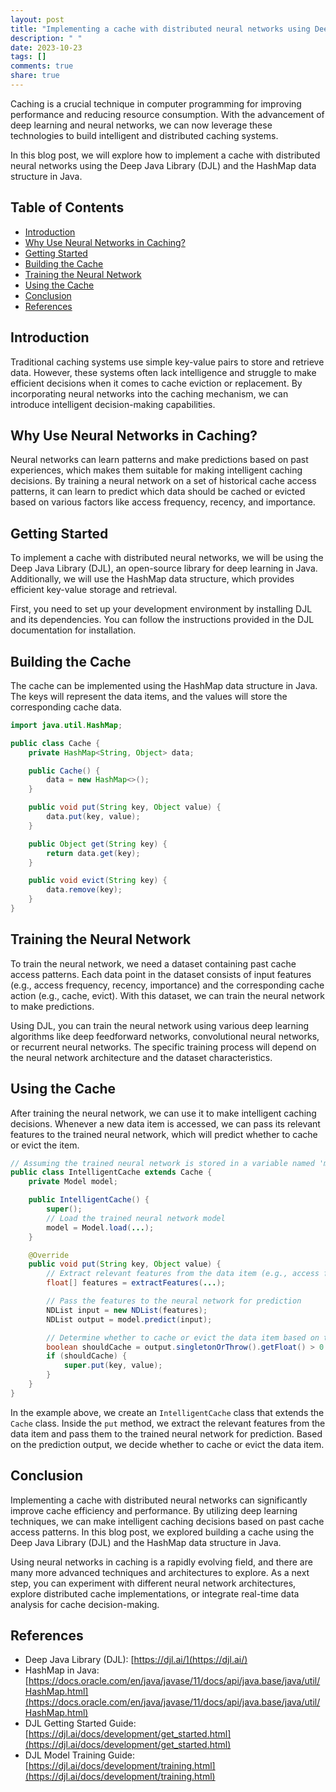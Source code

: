 ```yaml
---
layout: post
title: "Implementing a cache with distributed neural networks using Deep Java Library and HashMap in Java"
description: " "
date: 2023-10-23
tags: []
comments: true
share: true
---
```


Caching is a crucial technique in computer programming for improving performance and reducing resource consumption. With the advancement of deep learning and neural networks, we can now leverage these technologies to build intelligent and distributed caching systems.

In this blog post, we will explore how to implement a cache with distributed neural networks using the Deep Java Library (DJL) and the HashMap data structure in Java.

## Table of Contents
- [Introduction](#introduction)
- [Why Use Neural Networks in Caching?](#why-use-neural-networks-in-caching)
- [Getting Started](#getting-started)
- [Building the Cache](#building-the-cache)
- [Training the Neural Network](#training-the-neural-network)
- [Using the Cache](#using-the-cache)
- [Conclusion](#conclusion)
- [References](#references)

## Introduction
Traditional caching systems use simple key-value pairs to store and retrieve data. However, these systems often lack intelligence and struggle to make efficient decisions when it comes to cache eviction or replacement. By incorporating neural networks into the caching mechanism, we can introduce intelligent decision-making capabilities.

## Why Use Neural Networks in Caching?
Neural networks can learn patterns and make predictions based on past experiences, which makes them suitable for making intelligent caching decisions. By training a neural network on a set of historical cache access patterns, it can learn to predict which data should be cached or evicted based on various factors like access frequency, recency, and importance.

## Getting Started
To implement a cache with distributed neural networks, we will be using the Deep Java Library (DJL), an open-source library for deep learning in Java. Additionally, we will use the HashMap data structure, which provides efficient key-value storage and retrieval.

First, you need to set up your development environment by installing DJL and its dependencies. You can follow the instructions provided in the DJL documentation for installation.

## Building the Cache
The cache can be implemented using the HashMap data structure in Java. The keys will represent the data items, and the values will store the corresponding cache data.

```java
import java.util.HashMap;

public class Cache {
    private HashMap<String, Object> data;

    public Cache() {
        data = new HashMap<>();
    }

    public void put(String key, Object value) {
        data.put(key, value);
    }

    public Object get(String key) {
        return data.get(key);
    }

    public void evict(String key) {
        data.remove(key);
    }
}
```

## Training the Neural Network
To train the neural network, we need a dataset containing past cache access patterns. Each data point in the dataset consists of input features (e.g., access frequency, recency, importance) and the corresponding cache action (e.g., cache, evict). With this dataset, we can train the neural network to make predictions.

Using DJL, you can train the neural network using various deep learning algorithms like deep feedforward networks, convolutional neural networks, or recurrent neural networks. The specific training process will depend on the neural network architecture and the dataset characteristics.

## Using the Cache
After training the neural network, we can use it to make intelligent caching decisions. Whenever a new data item is accessed, we can pass its relevant features to the trained neural network, which will predict whether to cache or evict the item.

```java
// Assuming the trained neural network is stored in a variable named 'model'
public class IntelligentCache extends Cache {
    private Model model;

    public IntelligentCache() {
        super();
        // Load the trained neural network model
        model = Model.load(...);
    }

    @Override
    public void put(String key, Object value) {
        // Extract relevant features from the data item (e.g., access frequency, recency, importance)
        float[] features = extractFeatures(...);

        // Pass the features to the neural network for prediction
        NDList input = new NDList(features);
        NDList output = model.predict(input);

        // Determine whether to cache or evict the data item based on the neural network prediction
        boolean shouldCache = output.singletonOrThrow().getFloat() > 0.5;
        if (shouldCache) {
            super.put(key, value);
        }
    }
}
```

In the example above, we create an `IntelligentCache` class that extends the `Cache` class. Inside the `put` method, we extract the relevant features from the data item and pass them to the trained neural network for prediction. Based on the prediction output, we decide whether to cache or evict the data item.

## Conclusion
Implementing a cache with distributed neural networks can significantly improve cache efficiency and performance. By utilizing deep learning techniques, we can make intelligent caching decisions based on past cache access patterns. In this blog post, we explored building a cache using the Deep Java Library (DJL) and the HashMap data structure in Java.

Using neural networks in caching is a rapidly evolving field, and there are many more advanced techniques and architectures to explore. As a next step, you can experiment with different neural network architectures, explore distributed cache implementations, or integrate real-time data analysis for cache decision-making.

## References
- Deep Java Library (DJL): [https://djl.ai/](https://djl.ai/)
- HashMap in Java: [https://docs.oracle.com/en/java/javase/11/docs/api/java.base/java/util/HashMap.html](https://docs.oracle.com/en/java/javase/11/docs/api/java.base/java/util/HashMap.html)
- DJL Getting Started Guide: [https://djl.ai/docs/development/get_started.html](https://djl.ai/docs/development/get_started.html)
- DJL Model Training Guide: [https://djl.ai/docs/development/training.html](https://djl.ai/docs/development/training.html)
